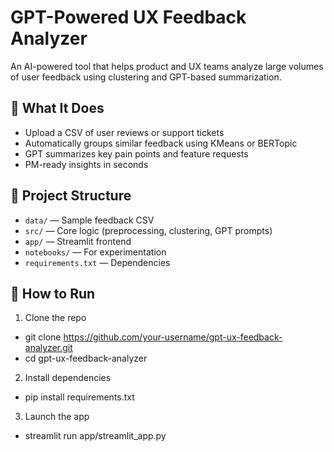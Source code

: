 # GPT-Powered UX Feedback Analyzer

An AI-powered tool that helps product and UX teams analyze large volumes of user feedback using clustering and GPT-based summarization.

## 🧠 What It Does
- Upload a CSV of user reviews or support tickets
- Automatically groups similar feedback using KMeans or BERTopic
- GPT summarizes key pain points and feature requests
- PM-ready insights in seconds

## 📁 Project Structure

- `data/` — Sample feedback CSV
- `src/` — Core logic (preprocessing, clustering, GPT prompts)
- `app/` — Streamlit frontend
- `notebooks/` — For experimentation
- `requirements.txt` — Dependencies

## 🚀 How to Run

1. Clone the repo

- git clone https://github.com/your-username/gpt-ux-feedback-analyzer.git
- cd gpt-ux-feedback-analyzer

2. Install dependencies
- pip install requirements.txt

3. Launch the app
- streamlit run app/streamlit_app.py